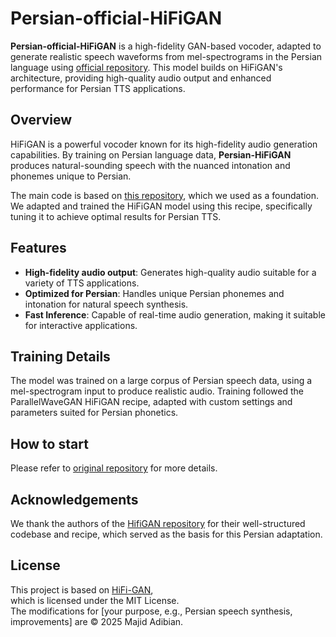 # Persian-official-HiFiGAN

**Persian-official-HiFiGAN** is a high-fidelity GAN-based vocoder, adapted to generate realistic speech waveforms from mel-spectrograms in the Persian language using [official repository](https://github.com/jik876/hifi-gan). This model builds on HiFiGAN's architecture, providing high-quality audio output and enhanced performance for Persian TTS applications.

## Overview
HiFiGAN is a powerful vocoder known for its high-fidelity audio generation capabilities. By training on Persian language data, **Persian-HiFiGAN** produces natural-sounding speech with the nuanced intonation and phonemes unique to Persian.

The main code is based on [this repository](https://github.com/jik876/hifi-gan), which we used as a foundation. We adapted and trained the HiFiGAN model using this recipe, specifically tuning it to achieve optimal results for Persian TTS.

## Features
- **High-fidelity audio output**: Generates high-quality audio suitable for a variety of TTS applications.
- **Optimized for Persian**: Handles unique Persian phonemes and intonation for natural speech synthesis.
- **Fast Inference**: Capable of real-time audio generation, making it suitable for interactive applications.

## Training Details
The model was trained on a large corpus of Persian speech data, using a mel-spectrogram input to produce realistic audio. Training followed the ParallelWaveGAN HiFiGAN recipe, adapted with custom settings and parameters suited for Persian phonetics.

## How to start
Please refer to [original repository]([https://github.com/kan-bayashi/ParallelWaveGAN](https://github.com/jik876/hifi-gan)) for more details.

## Acknowledgements
We thank the authors of the [HifiGAN repository]([https://github.com/kan-bayashi/ParallelWaveGAN](https://github.com/jik876/hifi-gan)) for their well-structured codebase and recipe, which served as the basis for this Persian adaptation.

## License  
This project is based on [HiFi-GAN](https://github.com/jik876/hifi-gan),  
which is licensed under the MIT License.  
The modifications for [your purpose, e.g., Persian speech synthesis, improvements] are © 2025 Majid Adibian.  
